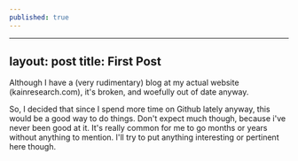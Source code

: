 ```yaml
---
published: true
---
```

---
layout: post
title: First Post
---

Although I have a (very rudimentary) blog at my actual website (kainresearch.com), it's broken, and woefully out of date anyway.  
  
So, I decided that since I spend more time on Github lately anyway, this would be a good way to do things.  Don't expect much though, because i've never been good at it.  It's really common for me to go months or years without anything to mention.  I'll try to put anything interesting or pertinent here though.
